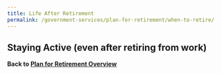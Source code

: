 ```yaml
---
title: Life After Retirement
permalink: /government-services/plan-for-retirement/when-to-retire/
---
```


## Staying Active (even after retiring from work)



**Back to [Plan for Retirement Overview](/government-services/plan-for-retirement/overview/)**
